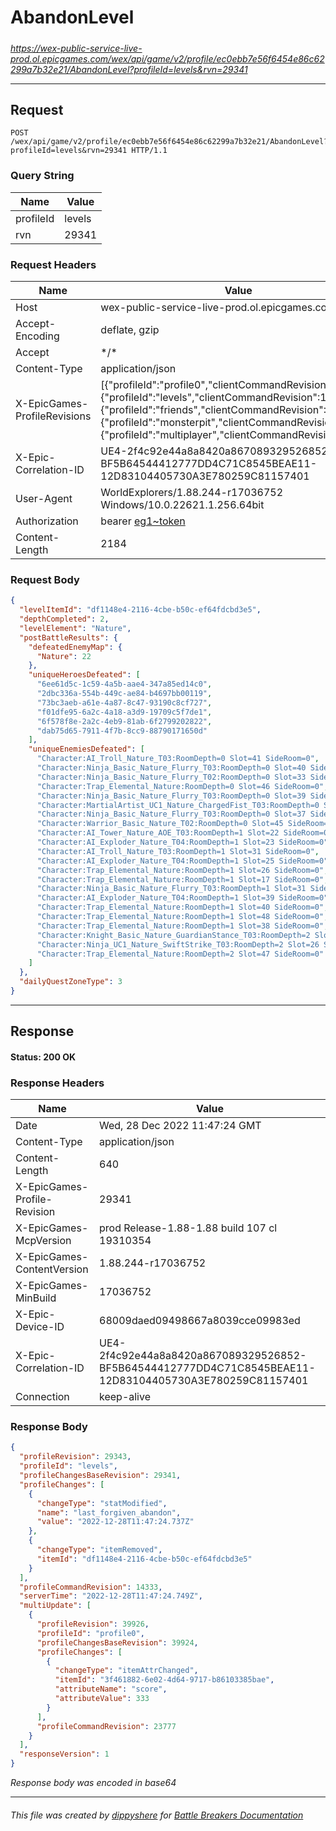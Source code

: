 # AbandonLevel

#####

*https://wex-public-service-live-prod.ol.epicgames.com/wex/api/game/v2/profile/ec0ebb7e56f6454e86c62299a7b32e21/AbandonLevel?profileId=levels&rvn=29341*

___

## Request

```http request
POST /wex/api/game/v2/profile/ec0ebb7e56f6454e86c62299a7b32e21/AbandonLevel?profileId=levels&rvn=29341 HTTP/1.1
```

### Query String

| Name | Value |
|---|---|
| profileId | levels |
| rvn | 29341 |




### Request Headers

| Name | Value |
|---|---|
| Host | wex-public-service-live-prod.ol.epicgames.com |
| Accept-Encoding | deflate, gzip |
| Accept | \*/\* |
| Content-Type | application/json |
| X-EpicGames-ProfileRevisions | [{"profileId":"profile0","clientCommandRevision":23776},{"profileId":"levels","clientCommandRevision":14332},{"profileId":"friends","clientCommandRevision":8247},{"profileId":"monsterpit","clientCommandRevision":1074},{"profileId":"multiplayer","clientCommandRevision":847}] |
| X-Epic-Correlation-ID | UE4-2f4c92e44a8a8420a867089329526852-BF5B64544412777DD4C71C8545BEAE11-12D83104405730A3E780259C81157401 |
| User-Agent | WorldExplorers/1.88.244-r17036752 Windows/10.0.22621.1.256.64bit |
| Authorization | bearer [eg1~token](https://github.com/dippyshere/battle-breakers-documentation/blob/master/docs/common/tokens/eg1.md) |
| Content-Length | 2184 |


### Request Body

```json
{
  "levelItemId": "df1148e4-2116-4cbe-b50c-ef64fdcbd3e5",
  "depthCompleted": 2,
  "levelElement": "Nature",
  "postBattleResults": {
    "defeatedEnemyMap": {
      "Nature": 22
    },
    "uniqueHeroesDefeated": [
      "6ee61d5c-1c59-4a5b-aae4-347a85ed14c0",
      "2dbc336a-554b-449c-ae84-b4697bb00119",
      "73bc3aeb-a61e-4a87-8c47-93190c8cf727",
      "f01dfe95-6a2c-4a18-a3d9-19709c5f7de1",
      "6f578f8e-2a2c-4eb9-81ab-6f2799202822",
      "dab75d65-7911-4f7b-8cc9-88790171650d"
    ],
    "uniqueEnemiesDefeated": [
      "Character:AI_Troll_Nature_T03:RoomDepth=0 Slot=41 SideRoom=0",
      "Character:Ninja_Basic_Nature_Flurry_T03:RoomDepth=0 Slot=40 SideRoom=0",
      "Character:Ninja_Basic_Nature_Flurry_T02:RoomDepth=0 Slot=33 SideRoom=0",
      "Character:Trap_Elemental_Nature:RoomDepth=0 Slot=46 SideRoom=0",
      "Character:Ninja_Basic_Nature_Flurry_T03:RoomDepth=0 Slot=39 SideRoom=0",
      "Character:MartialArtist_UC1_Nature_ChargedFist_T03:RoomDepth=0 Slot=31 SideRoom=0",
      "Character:Ninja_Basic_Nature_Flurry_T03:RoomDepth=0 Slot=37 SideRoom=0",
      "Character:Warrior_Basic_Nature_T02:RoomDepth=0 Slot=45 SideRoom=0",
      "Character:AI_Tower_Nature_AOE_T03:RoomDepth=1 Slot=22 SideRoom=0",
      "Character:AI_Exploder_Nature_T04:RoomDepth=1 Slot=23 SideRoom=0",
      "Character:AI_Troll_Nature_T03:RoomDepth=1 Slot=31 SideRoom=0",
      "Character:AI_Exploder_Nature_T04:RoomDepth=1 Slot=25 SideRoom=0",
      "Character:Trap_Elemental_Nature:RoomDepth=1 Slot=26 SideRoom=0",
      "Character:Trap_Elemental_Nature:RoomDepth=1 Slot=17 SideRoom=0",
      "Character:Ninja_Basic_Nature_Flurry_T03:RoomDepth=1 Slot=31 SideRoom=0",
      "Character:AI_Exploder_Nature_T04:RoomDepth=1 Slot=39 SideRoom=0",
      "Character:Trap_Elemental_Nature:RoomDepth=1 Slot=40 SideRoom=0",
      "Character:Trap_Elemental_Nature:RoomDepth=1 Slot=48 SideRoom=0",
      "Character:Trap_Elemental_Nature:RoomDepth=1 Slot=38 SideRoom=0",
      "Character:Knight_Basic_Nature_GuardianStance_T03:RoomDepth=2 Slot=16 SideRoom=0",
      "Character:Ninja_UC1_Nature_SwiftStrike_T03:RoomDepth=2 Slot=26 SideRoom=0",
      "Character:Trap_Elemental_Nature:RoomDepth=2 Slot=47 SideRoom=0"
    ]
  },
  "dailyQuestZoneType": 3
}
```

___

## Response

#### Status: 200 OK




### Response Headers

| Name | Value |
|---|---|
| Date | Wed, 28 Dec 2022 11:47:24 GMT |
| Content-Type | application/json |
| Content-Length | 640 |
| X-EpicGames-Profile-Revision | 29341 |
| X-EpicGames-McpVersion | prod Release-1.88-1.88 build 107 cl 19310354 |
| X-EpicGames-ContentVersion | 1.88.244-r17036752 |
| X-EpicGames-MinBuild | 17036752 |
| X-Epic-Device-ID | 68009daed09498667a8039cce09983ed |
| X-Epic-Correlation-ID | UE4-2f4c92e44a8a8420a867089329526852-BF5B64544412777DD4C71C8545BEAE11-12D83104405730A3E780259C81157401 |
| Connection | keep-alive |


### Response Body

```json
{
  "profileRevision": 29343,
  "profileId": "levels",
  "profileChangesBaseRevision": 29341,
  "profileChanges": [
    {
      "changeType": "statModified",
      "name": "last_forgiven_abandon",
      "value": "2022-12-28T11:47:24.737Z"
    },
    {
      "changeType": "itemRemoved",
      "itemId": "df1148e4-2116-4cbe-b50c-ef64fdcbd3e5"
    }
  ],
  "profileCommandRevision": 14333,
  "serverTime": "2022-12-28T11:47:24.749Z",
  "multiUpdate": [
    {
      "profileRevision": 39926,
      "profileId": "profile0",
      "profileChangesBaseRevision": 39924,
      "profileChanges": [
        {
          "changeType": "itemAttrChanged",
          "itemId": "3f461882-6e02-4d64-9717-b86103385bae",
          "attributeName": "score",
          "attributeValue": 333
        }
      ],
      "profileCommandRevision": 23777
    }
  ],
  "responseVersion": 1
}
```

*Response body was encoded in base64*

___

###### This file was created by [dippyshere](https://github.com/dippyshere) for [Battle Breakers Documentation](https://github.com/dippyshere/battle-breakers-documentation)
